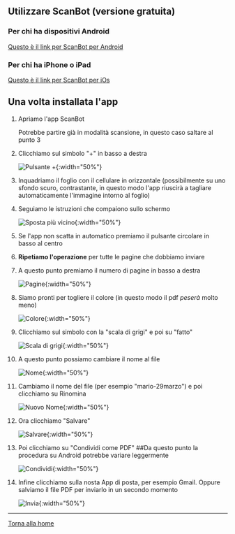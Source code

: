 ## Utilizzare ScanBot (versione gratuita)

### Per chi ha dispositivi Android

[Questo è il link per ScanBot per Android](https://play.google.com/store/apps/details?id=net.doo.snap&hl=it)

### Per chi ha iPhone o iPad

[Questo è il link per ScanBot per iOs](https://apps.apple.com/it/app/scanner-app-fax-scanbot/id834854351)

## Una volta installata l'app

1. Apriamo l'app ScanBot

   Potrebbe partire già in modalità scansione, in questo caso saltare al punto 3

2. Clicchiamo sul simbolo "+" in basso a destra

   ![Pulsante +](/img/nuova-scansione.png){:width="50%"}

3. Inquadriamo il foglio con il cellulare in orizzontale (possibilmente su uno sfondo scuro, contrastante, in questo modo l'app riuscirà a tagliare automaticamente l'immagine intorno al foglio)

4. Seguiamo le istruzioni che compaiono sullo schermo

    ![Sposta più vicino](/img/sposta-piu-vicino.png){:width="50%"}

5. Se l'app non scatta in automatico premiamo il pulsante circolare in basso al centro

6. **Ripetiamo l'operazione** per tutte le pagine che dobbiamo inviare

7. A questo punto premiamo il numero di pagine in basso a destra

    ![Pagine](/img/pagine.png){:width="50%"}

8. Siamo pronti per togliere il colore (in questo modo il pdf *peserà* molto meno)

    ![Colore](/img/colore.png){:width="50%"}

9. Clicchiamo sul simbolo con la "scala di grigi" e poi su "fatto"

    ![Scala di grigi](/img/scala-di-grigi.png){:width="50%"}

10. A questo punto possiamo cambiare il nome al file

    ![Nome](/img/nome.png){:width="50%"}

10. Cambiamo il nome del file (per esempio "mario-29marzo") e poi clicchiamo su Rinomina

    ![Nuovo Nome](/img/nuovo-nome.png){:width="50%"}

11. Ora clicchiamo "Salvare"

    ![Salvare](/img/salvare.png){:width="50%"}

11. Poi clicchiamo su "Condividi come PDF"
    ##Da questo punto la procedura su Android potrebbe variare leggermente

    ![Condividi](/img/condividi.png){:width="50%"}

12. Infine clicchiamo sulla nosta App di posta, per esempio Gmail. Oppure salviamo il file PDF per inviarlo in un secondo momento

    ![Invia](/img/invia.png){:width="50%"}
---
[Torna alla home](index.md)
